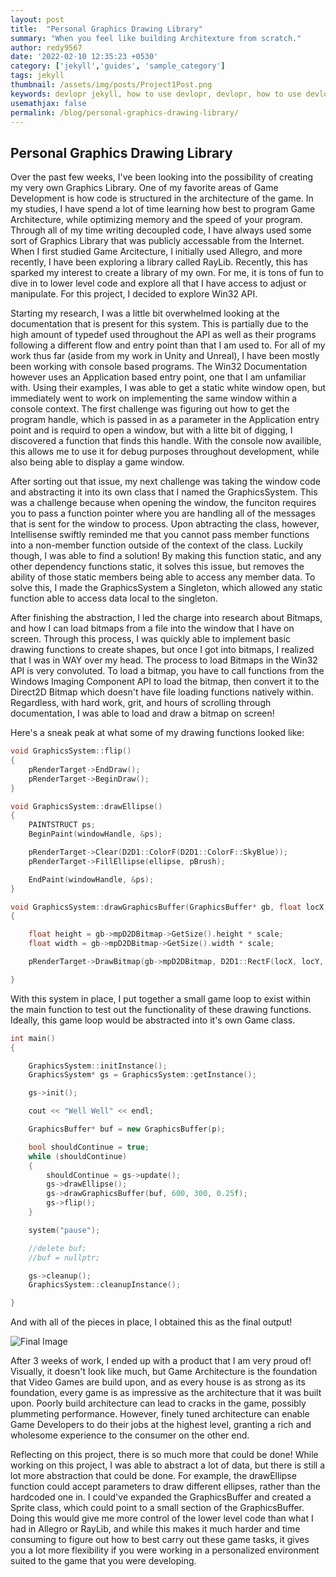 ```yaml
---
layout: post
title:  "Personal Graphics Drawing Library"
summary: "When you feel like building Architexture from scratch."
author: redy9567
date: '2022-02-10 12:35:23 +0530'
category: ['jekyll','guides', 'sample_category']
tags: jekyll
thumbnail: /assets/img/posts/Project1Post.png
keywords: devlopr jekyll, how to use devlopr, devlopr, how to use devlopr-jekyll, devlopr-jekyll tutorial,best jekyll themes, multi categories and tags
usemathjax: false
permalink: /blog/personal-graphics-drawing-library/
---
```


## Personal Graphics Drawing Library

Over the past few weeks, I've been looking into the possibility of creating my very own Graphics Library. One of my favorite areas of Game Development is how code is structured in the architecture of the game. In my studies, I have spend a lot of time learning how best to program Game Architecture, while optimizing memory and the speed of your program. Through all of my time writing decoupled code, I have always used some sort of Graphics Library that was publicly accessable from the Internet. When I first studied Game Arcitecture, I initially used Allegro, and more recently, I have been exploring a library called RayLib. Recently, this has sparked my interest to create a library of my own. For me, it is tons of fun to dive in to lower level code and explore all that I have access to adjust or manipulate. For this project, I decided to explore Win32 API.

Starting my research, I was a little bit overwhelmed looking at the documentation that is present for this system. This is partially due to the high amount of typedef used throughout the API as well as their programs following a different flow and entry point than that I am used to. For all of my work thus far (aside from my work in Unity and Unreal), I have been mostly been working with console based programs. The Win32 Documentation however uses an Application based entry point, one that I am unfamiliar with. Using their examples, I was able to get a static white window open, but immediately went to work on implementing the same window within a console context. The first challenge was figuring out how to get the program handle, which is passed in as a parameter in the Application entry point and is requird to open a window, but with a litte bit of digging, I discovered a function that finds this handle. With the console now availible, this allows me to use it for debug purposes throughout development, while also being able to display a game window.

After sorting out that issue, my next challenge was taking the window code and abstracting it into its own class that I named the GraphicsSystem. This was a challenge because when opening the window, the funciton requires you to pass a function pointer where you are handling all of the messages that is sent for the window to process. Upon abtracting the class, however, Intellisense swiftly reminded me that you cannot pass member functions into a non-member function outside of the context of the class. Luckily though, I was able to find a solution! By making this function static, and any other dependency functions static, it solves this issue, but removes the ability of those static members being able to access any member data. To solve this, I made the GraphicsSystem a Singleton, which allowed any static function able to access data local to the singleton.

After finishing the abstraction, I led the charge into research about Bitmaps, and how I can load bitmaps from a file into the window that I have on screen. Through this process, I was quickly able to implement basic drawing functions to create shapes, but once I got into bitmaps, I realized that I was in WAY over my head. The process to load Bitmaps in the Win32 API is very convoluted. To load a bitmap, you have to call functions from the Windows Imaging Component API to load the bitmap, then convert it to the Direct2D Bitmap which doesn't have file loading functions natively within. Regardless, with hard work, grit, and hours of scrolling through documentation, I was able to load and draw a bitmap on screen!

Here's a sneak peak at what some of my drawing functions looked like:

```cpp
void GraphicsSystem::flip()
{
	pRenderTarget->EndDraw();
	pRenderTarget->BeginDraw();
}

void GraphicsSystem::drawEllipse()
{
	PAINTSTRUCT ps;
	BeginPaint(windowHandle, &ps);

	pRenderTarget->Clear(D2D1::ColorF(D2D1::ColorF::SkyBlue));
	pRenderTarget->FillEllipse(ellipse, pBrush);

	EndPaint(windowHandle, &ps);
}

void GraphicsSystem::drawGraphicsBuffer(GraphicsBuffer* gb, float locX, float locY, float scale)
{

	float height = gb->mpD2DBitmap->GetSize().height * scale;
	float width = gb->mpD2DBitmap->GetSize().width * scale;

	pRenderTarget->DrawBitmap(gb->mpD2DBitmap, D2D1::RectF(locX, locY, locX + width, locY + height), 1.0f, D2D1_BITMAP_INTERPOLATION_MODE_LINEAR);

}
```

With this system in place, I put together a small game loop to exist within the main function to test out the functionality of these drawing functions. Ideally, this game loop would be abstracted into it's own Game class.

```cpp
int main()
{

	GraphicsSystem::initInstance();
	GraphicsSystem* gs = GraphicsSystem::getInstance();

	gs->init();

	cout << "Well Well" << endl;

	GraphicsBuffer* buf = new GraphicsBuffer(p);

	bool shouldContinue = true;
	while (shouldContinue)
	{
		shouldContinue = gs->update();
		gs->drawEllipse();
		gs->drawGraphicsBuffer(buf, 600, 300, 0.25f);
		gs->flip();
	}

	system("pause");

	//delete buf;
	//buf = nullptr;

	gs->cleanup();
	GraphicsSystem::cleanupInstance();

}
```

And with all of the pieces in place, I obtained this as the final output!

![Final Image](/assets/img/posts/Project1Post)

After 3 weeks of work, I ended up with a product that I am very proud of! Visually, it doesn't look like much, but Game Architecture is the foundation that Video Games are build upon, and as every house is as strong as its foundation, every game is as impressive as the architecture that it was built upon. Poorly build architecture can lead to cracks in the game, possibly plummeting performance. However, finely tuned architecture can enable Game Developers to do their jobs at the highest level, granting a rich and wholesome experience to the consumer on the other end.

Reflecting on this project, there is so much more that could be done! While working on this project, I was able to abstract a lot of data, but there is still a lot more abstraction that could be done. For example, the drawEllipse function could accept parameters to draw different ellipses, rather than the hardcoded one in. I could've expanded the GraphicsBuffer and created a Sprite class, which could point to a small section of the GraphicsBuffer. Doing this would give me more control of the lower level code than what I had in Allegro or RayLib, and while this makes it much harder and time consuming to figure out how to best carry out these game tasks, it gives you a lot more flexibility if you were working in a personalized environment suited to the game that you were developing.